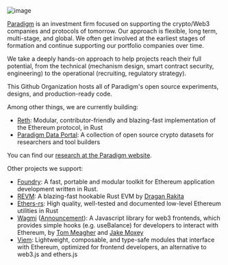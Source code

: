 ![image](https://user-images.githubusercontent.com/17802178/206130033-835ac058-6795-41bb-b880-37cb698314d7.png)

[Paradigm](https://paradigm.xyz/) is an investment firm focused on supporting the crypto/Web3 companies and protocols of tomorrow. Our approach is flexible, long term, multi-stage, and global.
We often get involved at the earliest stages of formation and continue supporting our portfolio companies over time.

We take a deeply hands-on approach to help projects reach their full potential, from the technical (mechanism design, smart contract security, engineering) 
to the operational (recruiting, regulatory strategy).

This Github Organization hosts all of Paradigm's open source experiments, designs, and production-ready code.

Among other things, we are currently building:
* [Reth](https://github.com/paradigmxyz/reth): Modular, contributor-friendly and blazing-fast implementation of the Ethereum protocol, in Rust
* [Paradigm Data Portal](https://github.com/paradigmxyz/paradigm-data-portal): A collection of open source crypto datasets for researchers and tool builders

You can find our [research at the Paradigm website](https://www.paradigm.xyz/writing).

Other projects we support:
* [Foundry](https://github.com/foundry-rs/foundry/): A fast, portable and modular toolkit for Ethereum application development written in Rust.
* [REVM](https://github.com/bluealloy/revm/): A blazing-fast hookable Rust EVM by [Dragan Rakita](https://github.com/rakita)
* [Ethers-rs](https://github.com/ethers-rs): High quality, well-tested and documented low-level Ethereum utilities in Rust
* [Wagmi](https://wagmi.sh/) ([Announcement](https://www.paradigm.xyz/2022/11/paradigm-and-wagmi)): A Javascript library for web3 frontends, which provides simple hooks (e.g. useBalance) for developers to interact with Ethereum, by [Tom Meagher](https://github.com/tmm/) and [Jake Moxey](https://github.com/jxom)
* [Viem](https://viem.sh): Lightweight, composable, and type-safe modules that interface with Ethereum, optimized for frontend developers, an alternative to web3.js and ethers.js
